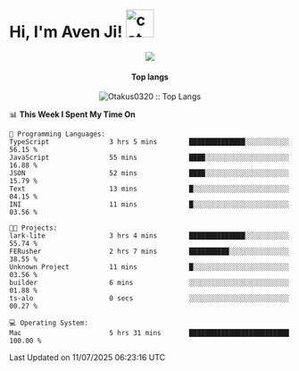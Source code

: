<h1> Hi, I'm Aven Ji! <img src="https://media.giphy.com/media/mGcNjsfWAjY5AEZNw6/giphy.gif" width="50" alt="cat"></h1>

<p align="center"><a href="https://wakatime.com/@044d69d0-1253-4f60-96b6-5d19a0f9dde5"><img src="https://wakatime.com/badge/user/044d69d0-1253-4f60-96b6-5d19a0f9dde5.svg" /></a></p>

<h4 align="center">Top langs</h4>

<p align="center"><img src="https://github-readme-stats.vercel.app/api/top-langs/?username=Otakus0320&langs_count=10&theme=tokyonight&layout=compact&timestamp={{random_number}}" alt="Otakus0320 :: Top Langs" /></p>

<!--START_SECTION:waka-->
📊 **This Week I Spent My Time On** 

```text
💬 Programming Languages: 
TypeScript               3 hrs 5 mins        ██████████████░░░░░░░░░░░   56.15 % 
JavaScript               55 mins             ████░░░░░░░░░░░░░░░░░░░░░   16.88 % 
JSON                     52 mins             ████░░░░░░░░░░░░░░░░░░░░░   15.79 % 
Text                     13 mins             █░░░░░░░░░░░░░░░░░░░░░░░░   04.15 % 
INI                      11 mins             █░░░░░░░░░░░░░░░░░░░░░░░░   03.56 % 

🐱‍💻 Projects: 
lark-lite                3 hrs 4 mins        ██████████████░░░░░░░░░░░   55.74 % 
FERusher                 2 hrs 7 mins        ██████████░░░░░░░░░░░░░░░   38.55 % 
Unknown Project          11 mins             █░░░░░░░░░░░░░░░░░░░░░░░░   03.56 % 
builder                  6 mins              ░░░░░░░░░░░░░░░░░░░░░░░░░   01.88 % 
ts-alo                   0 secs              ░░░░░░░░░░░░░░░░░░░░░░░░░   00.27 % 

💻 Operating System: 
Mac                      5 hrs 31 mins       █████████████████████████   100.00 % 
```


 Last Updated on 11/07/2025 06:23:16 UTC
<!--END_SECTION:waka-->

